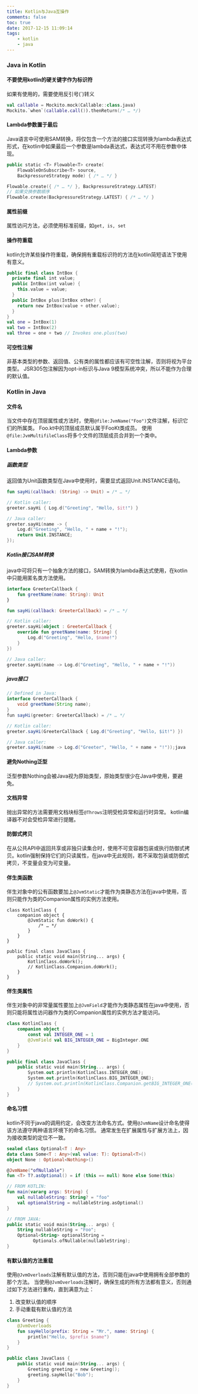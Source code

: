 ```yaml
---
title: Kotlin与Java互操作
comments: false
toc: true
date: 2017-12-15 11:09:14
tags:
	- kotlin
	- java
---
```


### Java in Kotlin

#### 不要使用kotlin的硬关键字作为标识符
如果有使用的，需要使用反引号(`)转义
``` kotlin
val callable = Mockito.mock(Callable::class.java)
Mockito.`when`(callable.call()).thenReturn(/* … */)
```

#### Lambda参数置于最后
Java语言中可使用SAM转换，将仅包含一个方法的接口实现转换为lambda表达式形式，在kotlin中如果最后一个参数是lambda表达式，表达式可不用在参数中体现。
``` kotlin
public static <T> Flowable<T> create(
    FlowableOnSubscribe<T> source,
    BackpressureStrategy mode) { /* … */ }

Flowable.create({ /* … */ }, BackpressureStrategy.LATEST)
// 如果交换参数顺序
Flowable.create(BackpressureStrategy.LATEST) { /* … */ }
```

<!-- more -->
#### 属性前缀
属性访问方法，必须使用标准前缀，如```get, is, set```

#### 操作符重载
kotlin允许某些操作符重载，确保拥有重载标识符的方法在kotlin简短语法下使用有意义。
``` kotlin
public final class IntBox {
  private final int value;
  public IntBox(int value) {
    this.value = value;
  }
  public IntBox plus(IntBox other) {
    return new IntBox(value + other.value);
  }
}
val one = IntBox(1)
val two = IntBox(2)
val three = one + two // Invokes one.plus(two)
```

#### 可空性注解
非基本类型的参数、返回值、公有类的属性都应该有可空性注解，否则将视为平台类型。
JSR305包注解因为opt-in标识与Java 9模型系统冲突，所以不能作为合理的默认值。

### Kotlin in Java
#### 文件名
当文件中存在顶层属性或方法时，使用```@file:JvmName("Foo")```文件注解，标识它们的所属类。
Foo.kt中的顶层成员默认属于FooKt类成员。
使用```@file:JvmMultifileClass```将多个文件的顶层成员合并到一个类中。

#### Lambda参数
##### 函数类型
返回值为Unit函数类型在Java中使用时，需要显式返回Unit.INSTANCE语句。
``` kotlin
fun sayHi(callback: (String) -> Unit) = /* … */

// Kotlin caller:
greeter.sayHi { Log.d("Greeting", "Hello, $it!") }

// Java caller:
greeter.sayHi(name -> {
    Log.d("Greeting", "Hello, " + name + "!");
    return Unit.INSTANCE;
});
```

##### Kotlin接口SAM转换
java中可将只有一个抽象方法的接口，SAM转换为lambda表达式使用，在kotlin中只能用匿名类方法使用。
``` kotlin
interface GreeterCallback {
    fun greetName(name: String): Unit
}

fun sayHi(callback: GreeterCallback) = /* … */

// Kotlin caller:
greeter.sayHi(object : GreeterCallback {
    override fun greetName(name: String) {
        Log.d("Greeting", "Hello, $name!")
    }
})

// Java caller:
greeter.sayHi(name -> Log.d("Greeting", "Hello, " + name + "!"))
```

##### java接口
``` java
// Defined in Java:
interface GreeterCallback {
    void greetName(String name);
}
fun sayHi(greeter: GreeterCallback) = /* … */

// Kotlin caller:
greeter.sayHi(GreeterCallback { Log.d("Greeting", "Hello, $it!") })

// Java caller:
greeter.sayHi(name -> Log.d("Greeter", "Hello, " + name + "!"));java
```

#### 避免Nothing泛型
泛型参数Nothing会被Java视为原始类型，原始类型很少在Java中使用，要避免。

#### 文档异常
抛出异常的方法需要用文档块标签```@Throws```注明受检异常和运行时异常。
kotlin编译器不对会受检异常进行提醒。

#### 防御式拷贝
在从公共API中返回共享或非独只读集合时，使用不可变容器包装或执行防御式拷贝。kotlin强制保持它们的只读属性，在java中无此规则，若不采取包装或防御式拷贝，不变量会变为可变量。

#### 伴生类函数
伴生对象中的公有函数要加上```@JvmStatic```才能作为类静态方法在java中使用，否则只能作为类的Companion属性的实例方法使用。
```
class KotlinClass {
    companion object {
        @JvmStatic fun doWork() {
            /* … */
        }
    }
}

public final class JavaClass {
    public static void main(String... args) {
    	KotlinClass.doWork();
        // KotlinClass.Companion.doWork();
    }
}

```

#### 伴生类属性
伴生对象中的非常量属性要加上```@JvmField```才能作为类静态属性在java中使用，否则只能将属性访问器作为类的Companion属性的实例方法才能访问。
``` kotlin
class KotlinClass {
    companion object {
        const val INTEGER_ONE = 1
        @JvmField val BIG_INTEGER_ONE = BigInteger.ONE
    }
}

public final class JavaClass {
    public static void main(String... args) {
        System.out.println(KotlinClass.INTEGER_ONE);
        System.out.println(KotlinClass.BIG_INTEGER_ONE);
        // System.out.println(KotlinClass.Companion.getBIG_INTEGER_ONE());
    }
}
```

#### 命名习惯
kotlin不同于java的调用约定，会改变方法命名方式。使用```@JvmName```设计命名使得该方法遵守两种语言环境下的命名习惯。
通常发生在扩展属性与扩展方法上，因为接收类型的定位不一致。
``` kotlin
sealed class Optional<T : Any>
data class Some<T : Any>(val value: T): Optional<T>()
object None : Optional<Nothing>()

@JvmName("ofNullable")
fun <T> T?.asOptional() = if (this == null) None else Some(this)

// FROM KOTLIN:
fun main(vararg args: String) {
    val nullableString: String? = "foo"
    val optionalString = nullableString.asOptional()
}

// FROM JAVA:
public static void main(String... args) {
    String nullableString = "Foo";
    Optional<String> optionalString =
          Optionals.ofNullable(nullableString);
}
```

#### 有默认值的方法重载
使用```@JvmOverloads```注解有默认值的方法，否则只能在java中使用拥有全部参数的那个方法。
当使用```@JvmOverloads```注解时，确保生成的所有方法都有意义，否则通过如下方法进行重构，直到满意为止：
1.	改变默认值的顺序
2.	手动重载有默认值的方法
``` kotlin
class Greeting {
    @JvmOverloads
    fun sayHello(prefix: String = "Mr.", name: String) {
        println("Hello, $prefix $name")
    }
}

public class JavaClass {
    public static void main(String... args) {
        Greeting greeting = new Greeting();
        greeting.sayHello("Bob");
    }
}
```